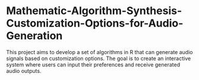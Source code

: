 # Mathematic-Algorithm-Synthesis-Customization-Options-for-Audio-Generation
This project aims to develop a set of algorithms in R that can generate audio signals based on customization options. The goal is to create an interactive system where users can input their preferences and receive generated audio outputs.
